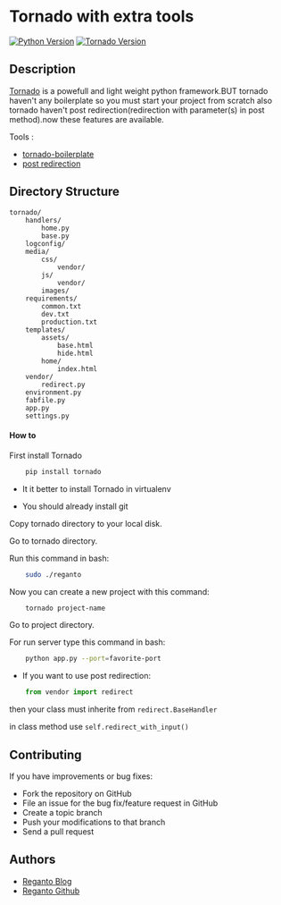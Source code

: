 Tornado with extra tools
========================

[![Python Version](https://img.shields.io/badge/python-3.6-brightgreen.svg)](https://www.python.org/)
[![Tornado Version](https://img.shields.io/badge/version-5.1.1-brightgreen.svg)](https://www.tornadoweb.org/en/stable/)

## Description

[Tornado](https://github.com/tornadoweb/tornado) is a powefull and light weight python framework.BUT tornado haven't any boilerplate so you must start your project from scratch also tornado haven't post redirection(redirection with parameter(s) in post method).now these features are available.

Tools : 

* [tornado-boilerplate](https://github.com/reganto/tornado-boilerplate)
* [post redirection](https://github.com/reganto/paratorn)

## Directory Structure

    tornado/
        handlers/
            home.py
            base.py
        logconfig/
        media/
            css/
                vendor/
            js/
                vendor/
            images/
        requirements/
            common.txt
            dev.txt
            production.txt
        templates/
            assets/
                base.html
                hide.html
            home/
                index.html
        vendor/
            redirect.py
        environment.py
        fabfile.py
        app.py
        settings.py


#### How to

First install Tornado
```bash
    pip install tornado
```
* It it better to install Tornado in virtualenv

* You should already install git

Copy tornado directory to your local disk.

Go to tornado directory.

Run this command in bash:
```bash
    sudo ./reganto
```

Now you can create a new project with this command:
```bash
    tornado project-name
```

Go to project directory.

For run server type this command in bash:
```bash
    python app.py --port=favorite-port  
```

* If you want to use post redirection:
```python
    from vendor import redirect  
```

then your class must inherite from `redirect.BaseHandler`

in class method use `self.redirect_with_input()`


## Contributing

If you have improvements or bug fixes:

* Fork the repository on GitHub
* File an issue for the bug fix/feature request in GitHub
* Create a topic branch
* Push your modifications to that branch
* Send a pull request

## Authors

* [Reganto Blog](http://www.reganto.blog.ir)
* [Reganto Github](https://github.com/reganto/)
